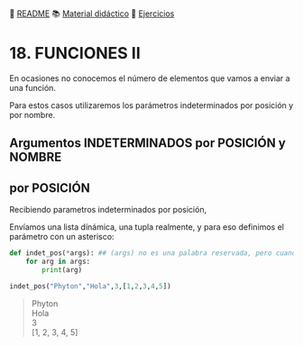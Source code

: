 :page_with_curl: [README](../README.md) :books: [Material didáctico](/documentation/indicedocu.md) :pencil: [Ejercicios](/tests/indicetests.md)

# 18. FUNCIONES II
En ocasiones no conocemos el número de elementos que vamos a enviar a una función.

Para estos casos utilizaremos los parámetros indeterminados por posición y por nombre.

## Argumentos INDETERMINADOS por POSICIÓN y NOMBRE
## por POSICIÓN

Recibiendo parametros indeterminados por posición,

Envíamos una lista dínámica, una tupla realmente, y para eso definimos el parámetro con un asterisco:

````python
def indet_pos(*args): ## (args) no es una palabra reservada, pero cuando usamos argumentos sí que la ponemos
    for arg in args:
        print(arg)

indet_pos("Phyton","Hola",3,[1,2,3,4,5])
````
>Phyton  
Hola  
3  
>[1, 2, 3, 4, 5]
